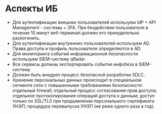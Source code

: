 # Аспекты ИБ
* Для аутентификации внешних пользователей используем IdP + API Management - системы + 2FA. При бездействии пользователя в течение 10 минут веб-терминал должен его принудительно разлогинить. 
* Для аутентификации внутренних пользователей используем AD. Права доступа и профиль пользователя определяются в AD.
* Для мониторинга событий информационной безопасности используем SIEM-систему qRadar.
* Все сервисы должны экспортировать события инфобеза в SIEM-систему.
* Должен быть внедрен процесс безопасной разработки SDLC. 
* Хранение персональных данных происходит в специальном сегменте сети с повышенными требованиями безопасности: отдельный firewall; отдельный процесс согласования прав доступа; отдельное протоколирование операций доступа к данным; доступ только по SSL/TLS при предъявлении персонального сертификата УНЭП; процедура перевыпуска УНЭП (не реже одного раза в год). 
